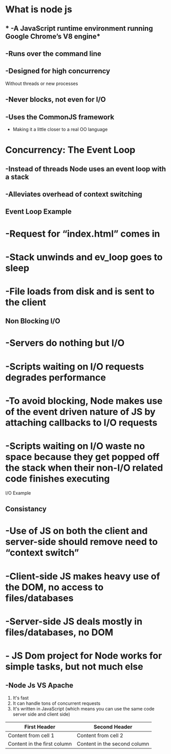   # **What is node js** 
 ## * -A JavaScript runtime environment running Google Chrome’s V8 engine*
 
 ## -Runs over the command line  
 
 ## -Designed for high concurrency
  Without threads or new processes
 ## -Never blocks, not even for I/O
 
 ## -Uses the CommonJS framework
  - Making it a little closer to a real OO language
  
  
  
# Concurrency: The Event Loop
 
 ## -Instead of threads Node uses an event loop with a stack
 
 ## -Alleviates overhead of context switching
 
 
 
 
 
 
 ## Event Loop Example 
 
 # -Request for “index.html” comes in
 # -Stack unwinds and ev_loop goes to sleep
 # -File loads from disk and is sent to the client


 ## Non Blocking I/O

# -Servers do nothing but I/O
# -Scripts waiting on I/O requests degrades performance
# -To avoid blocking, Node makes use of the event driven nature of JS by attaching callbacks to I/O requests
# -Scripts waiting on I/O waste no space because they get popped off the stack when their non-I/O related code finishes executing


I/O Example


## Consistancy 

# -Use of JS on both the client and server-side should remove need to “context switch”
# -Client-side JS makes heavy use of the DOM, no access to files/databases
# -Server-side JS deals mostly in files/databases, no DOM
# - JS Dom project for Node works for simple tasks, but not much else


 
## -Node Js VS Apache

1. It's fast
1. It can handle tons of concurrent requests
1. It's written in JavaScript (which means you can use the same code server side and client side)

First Header | Second Header
------------ | -------------
Content from cell 1 | Content from cell 2
Content in the first column | Content in the second column
